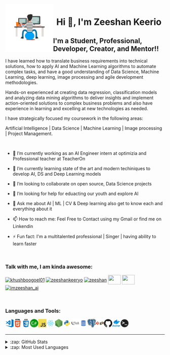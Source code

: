 
 <img align="left" alt="gif" src="https://github.com/imzeeshan-ai/imzeeshan-ai/blob/main/me.gif?raw=true" width="30%" height="30%" />
  

<h1 align="center">Hi 👋, I'm Zeeshan Keerio</h1>

## I'm a Student, Professional, Developer, Creator, and Mentor!!

<p>

I have learned how to translate business requirements into technical solutions, how to apply AI and Machine Learning algorithms to automate complex tasks, and have a good understanding of Data Science, Machine Learning, deep learning, image processing and agile development methodologies.

Hands-on experienced at creating data regression, classification models and analyzing data mining algorithms to deliver insights and implement action-oriented solutions to complex business problems and also have experience in learning and excelling at new technologies as needed.

I have strategically focused my coursework in the following areas:

Artificial Intelligence | Data Science | Machine Learning | Image processing | Project Management.

<br />

</p>

- 🔭 I’m currently working as an AI Engineer intern at optimizia and Professional teacher at TeacherOn

- 🌱 I’m currently learning state of the art and modern techiniques to develop AI, DS and Deep Learning models 

- 👯 I’m looking to collaborate on open source, Data Science projects

- 🤔 I’m looking for help for eduacting our youth and explore AI 

- 💬 Ask me about AI | ML | CV & Deep learning also get to know each and everything about it  

- 📫 How to reach me: Feel Free to Contact using my Gmail or find me on Linkendin 

- ⚡ Fun fact: I'm a multitalented professional | Singer | having ability to learn faster 

<br />

### Talk with me, I am kinda awesome:
<a href="https://www.linkedin.com/in/zeeshan-keerio" target="blank"><img align="center" src="https://cdn.jsdelivr.net/npm/simple-icons@3.0.1/icons/linkedin.svg" alt="khushboogoel01" height="30" width="40" /></a>
<a href="https://instagram.com/zeeshankeeryo" target="blank"><img align="center" src="https://cdn.jsdelivr.net/npm/simple-icons@3.0.1/icons/instagram.svg" alt="zeeshankeeryo" height="30" width="40" /></a>
<a href="https://www.youtube.com/c/zeeshan" target="blank"><img align="center" src="https://cdn.jsdelivr.net/npm/simple-icons@3.0.1/icons/youtube.svg" alt="zeeshan" height="30" width="40" /></a>
<a href="https://www.hackerrank.com/imzeeshan_ai" target="blank"><img align="center" src="https://cdn.jsdelivr.net/npm/simple-icons@3.0.1/icons/hackerrank.svg" height="30" width="40" /></a>
<a href="https://github.com/imzeeshan-ai" target="blank"><img align="center" src="https://cdn.jsdelivr.net/npm/simple-icons@3.0.1/icons/github.svg" height="30" width="40" /></a>
<a href="https://twitter.com/imzeeshan_ai" target="blank"><img align="center" src="https://cdn.jsdelivr.net/npm/simple-icons@3.0.1/icons/twitter.svg" alt="imzeeshan_ai" height="30" width="40" /></a>



<br />


### Languages and Tools:

[<img align="left" alt="Visual Studio Code" width="26px" src="https://raw.githubusercontent.com/github/explore/80688e429a7d4ef2fca1e82350fe8e3517d3494d/topics/visual-studio-code/visual-studio-code.png" />][youtube]
[<img align="left" alt="HTML5" width="26px" src="https://raw.githubusercontent.com/github/explore/80688e429a7d4ef2fca1e82350fe8e3517d3494d/topics/html/html.png" />][youtube]
[<img align="left" alt="CSS3" width="26px" src="https://raw.githubusercontent.com/github/explore/80688e429a7d4ef2fca1e82350fe8e3517d3494d/topics/css/css.png" />][youtube]
[<img align="left" alt="CSharp" width="26px" src="https://raw.githubusercontent.com/github/explore/80688e429a7d4ef2fca1e82350fe8e3517d3494d/topics/csharp/csharp.png" />][youtube]
[<img align="left" alt="JavaScript" width="26px" src="https://raw.githubusercontent.com/github/explore/80688e429a7d4ef2fca1e82350fe8e3517d3494d/topics/javascript/javascript.png" />][youtube]
[<img align="left" alt="React" width="26px" src="https://raw.githubusercontent.com/github/explore/80688e429a7d4ef2fca1e82350fe8e3517d3494d/topics/react/react.png" />][youtube]
[<img align="left" alt="Node.js" width="26px" src="https://raw.githubusercontent.com/github/explore/80688e429a7d4ef2fca1e82350fe8e3517d3494d/topics/nodejs/nodejs.png" />][youtube]
[<img align="left" alt="python" width="26px" src="https://raw.githubusercontent.com/github/explore/80688e429a7d4ef2fca1e82350fe8e3517d3494d/topics/python/python.png" />][youtube]
[<img align="left" alt="flask" width="26px" src="https://raw.githubusercontent.com/github/explore/80688e429a7d4ef2fca1e82350fe8e3517d3494d/topics/flask/flask.png" />][youtube]
[<img align="left" alt="SQL" width="26px" src="https://raw.githubusercontent.com/github/explore/80688e429a7d4ef2fca1e82350fe8e3517d3494d/topics/sql/sql.png" />][youtube]
[<img align="left" alt="postgreSQL" width="26px" src="https://raw.githubusercontent.com/github/explore/80688e429a7d4ef2fca1e82350fe8e3517d3494d/topics/postgresql/postgresql.png" />][youtube]
[<img align="left" alt="Git" width="26px" src="https://raw.githubusercontent.com/github/explore/80688e429a7d4ef2fca1e82350fe8e3517d3494d/topics/git/git.png" />][youtube]
[<img align="left" alt="GitHub" width="26px" src="https://raw.githubusercontent.com/github/explore/78df643247d429f6cc873026c0622819ad797942/topics/github/github.png" />][youtube]
[<img align="left" alt="Docker" width="26px" src="https://raw.githubusercontent.com/github/explore/80688e429a7d4ef2fca1e82350fe8e3517d3494d/topics/docker/docker.png" />][youtube]
[<img align="left" alt="Terminal" width="26px" src="https://raw.githubusercontent.com/github/explore/80688e429a7d4ef2fca1e82350fe8e3517d3494d/topics/terminal/terminal.png" />][youtube]

<br />
<br />


---

<details>
  <summary>:zap: GitHub Stats</summary>

  <img align="left" alt="Anna's GitHub Stats" src="https://github-readme-stats.vercel.app/api?username=imzeeshan-ai&show_icons=true&hide_border=true" />

</details>

<details>
  <summary>:zap: Most Used Languages</summary>

<img align="left" alt="Anna's GitHub Top Languages" src="https://github-readme-stats.vercel.app/api/top-langs/?username=imzeeshan-ai" />

</details>

[website]: https://imzeeshan-ai.github.io/
[youtube]: https://www.youtube.com/channel/UCFzjCXfzHRDR8lCDXZBGhTw
[instagram]: https://www.instagram.com/zeeshankeeryo/
[linkedin]: https://www.linkedin.com/in/zeeshan-keerio-b6a381142/
[portfolio]: https://imzeeshan-ai.github.io/





